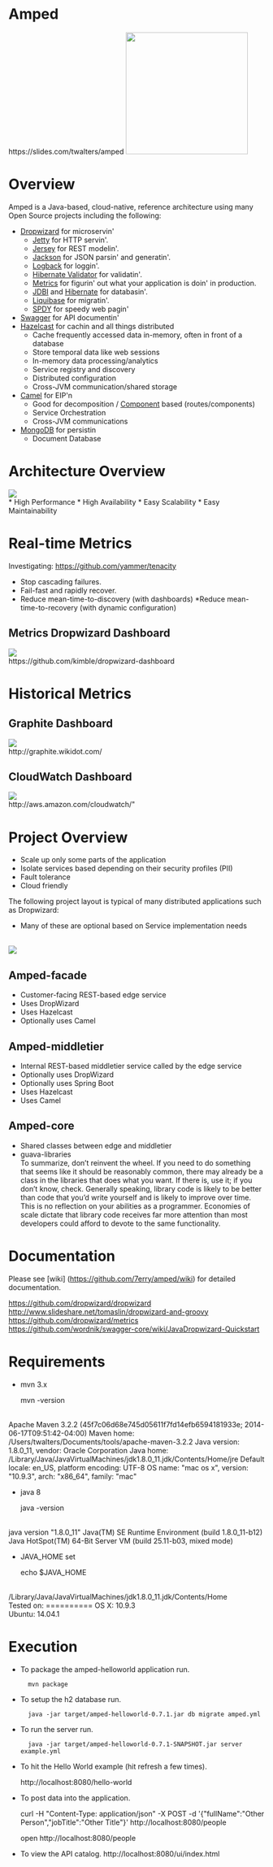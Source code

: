 <h1>Amped</h1>
https://slides.com/twalters/amped

<img src="https://raw.githubusercontent.com/7erry/amped/master/master/docs/images/amped-logo.jpg" height="240" width="240"/>

 
Overview
========
Amped is a Java-based, cloud-native, reference architecture using many Open Source projects including the following:

* [Dropwizard](http://dropwizard.readthedocs.org/en/latest/getting-started.html) for microservin'
  * [Jetty](http://www.eclipse.org/jetty/) for HTTP servin'.
  * [Jersey](http://jersey.java.net/) for REST modelin'.
  * [Jackson](http://jackson.codehaus.org) for JSON parsin' and generatin'.
  * [Logback](http://logback.qos.ch/) for loggin'.
  * [Hibernate Validator](http://www.hibernate.org/subprojects/validator.html) for validatin'.
  * [Metrics](http://metrics.codahale.com) for figurin' out what your application is doin' in production.
  * [JDBI](http://www.jdbi.org) and [Hibernate](http://www.hibernate.org/) for databasin'.
  * [Liquibase](http://www.liquibase.org/) for migratin'.
  * [SPDY](http://www.chromium.org/spdy) for speedy web pagin'
* [Swagger](https://github.com/wordnik/swagger-core/wiki/JavaDropwizard-Quickstart) for API documentin'
* [Hazelcast](http://www.hazelcast.com) for cachin and all things distributed
  * Cache frequently accessed data in-memory, often in front of a database
  * Store temporal data like web sessions
  * In-memory data processing/analytics
  * Service registry and discovery
  * Distributed configuration
  * Cross-JVM communication/shared storage
* [Camel](http://camel.apache.org) for EIP'n
  * Good for decomposition / [Component](http://camel.apache.org/components.html) based (routes/components)
  * Service Orchestration
  * Cross-JVM communications
* [MongoDB](http://www.mongodb.org/) for persistin
  * Document Database

Architecture Overview
=====================
<img src="https://raw.githubusercontent.com/7erry/amped/master/master/docs/images/architecture.png"/>
<br/>
  * High Performance
  * High Availability
  * Easy Scalability
  * Easy Maintainability 

Real-time Metrics
=================================

Investigating: https://github.com/yammer/tenacity
  * Stop cascading failures.
  * Fail-fast and rapidly recover.
  * Reduce mean-time-to-discovery (with dashboards)
  *Reduce mean-time-to-recovery (with dynamic configuration)

Metrics Dropwizard Dashboard
-----------------
<img src="https://raw.github.com/7erry/amped/master/docs/images/amped-hystrix-dashboard.jpg"/>
<br/>
https://github.com/kimble/dropwizard-dashboard

Historical Metrics
=================================
Graphite Dashboard
------------------
<img src="https://raw.github.com/7erry/amped/master/docs/images/amped-graphite-dashboard.jpg"/>
<br/>
http://graphite.wikidot.com/

CloudWatch Dashboard
--------------------
<img src="https://raw.github.com/7erry/amped/master/docs/images/amped-cloudwatch-dashboard.jpg"/>
<br/>
http://aws.amazon.com/cloudwatch/"

Project Overview
================
* Scale up only some parts of the application
* Isolate services based depending on their security profiles (PII)
* Fault tolerance
* Cloud friendly

The following project layout is typical of many distributed applications such as Dropwizard: 
  * Many of these are optional based on Service implementation needs

<br/>
<img src="https://raw.githubusercontent.com/7erry/amped/master/master/docs/images/tree.png">

Amped-facade
---------
* Customer-facing REST-based edge service
* Uses DropWizard
* Uses Hazelcast
* Optionally uses Camel 

Amped-middletier
---------------
* Internal REST-based middletier service called by the edge service  
* Optionally uses DropWizard
* Optionally uses Spring Boot
* Uses Hazelcast
* Uses Camel 

Amped-core
---------
* Shared classes between edge and middletier
* guava-libraries
<br/>To summarize, don’t reinvent the wheel. If you need to do something that seems like it should be reasonably common, there may already be a class in the libraries that does what you want. If there is, use it; if you don’t know, check. Generally speaking, library code is likely to be better than code that you’d write yourself and is likely to improve over time. This is no reflection on your abilities as a programmer. Economies of scale dictate that library code receives far more attention than most developers could afford to devote to the same functionality.

Documentation
==============
Please see [wiki] (https://github.com/7erry/amped/wiki) for detailed documentation.

https://github.com/dropwizard/dropwizard
<br/>
http://www.slideshare.net/tomaslin/dropwizard-and-groovy
<br/>
https://github.com/dropwizard/metrics
<br/>
https://github.com/wordnik/swagger-core/wiki/JavaDropwizard-Quickstart

Requirements
============
* mvn 3.x

	mvn -version
<br/>
	Apache Maven 3.2.2 (45f7c06d68e745d05611f7fd14efb6594181933e; 2014-06-17T09:51:42-04:00)
	Maven home: /Users/twalters/Documents/tools/apache-maven-3.2.2
	Java version: 1.8.0_11, vendor: Oracle Corporation
	Java home: /Library/Java/JavaVirtualMachines/jdk1.8.0_11.jdk/Contents/Home/jre
	Default locale: en_US, platform encoding: UTF-8
	OS name: "mac os x", version: "10.9.3", arch: "x86_64", family: "mac"

* java 8

	java -version
<br/>
	java version "1.8.0_11"
	Java(TM) SE Runtime Environment (build 1.8.0_11-b12)
	Java HotSpot(TM) 64-Bit Server VM (build 25.11-b03, mixed mode)

* JAVA_HOME set

	echo $JAVA_HOME
<br/>
	/Library/Java/JavaVirtualMachines/jdk1.8.0_11.jdk/Contents/Home

<br/>
Tested on:
==========
OS X: 	10.9.3
<br/>
Ubuntu:	14.04.1 
<br/>

Execution
=========
* To package the amped-helloworld application run.

        mvn package

* To setup the h2 database run.

        java -jar target/amped-helloworld-0.7.1.jar db migrate amped.yml  

* To run the server run.

        java -jar target/amped-helloworld-0.7.1-SNAPSHOT.jar server example.yml

* To hit the Hello World example (hit refresh a few times).

	http://localhost:8080/hello-world

* To post data into the application.

	curl -H "Content-Type: application/json" -X POST -d '{"fullName":"Other Person","jobTitle":"Other Title"}' http://localhost:8080/people
	
	open http://localhost:8080/people

* To view the API catalog.
	http://localhost:8080/ui/index.html

